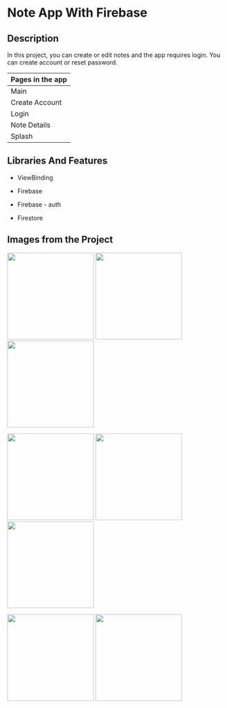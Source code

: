 # Note App With Firebase

Description
-------------

<p>
In this project, you can create or edit notes and the app requires login. You can create account or reset password.
  
| Pages in the app |
| --------- |
|  Main     |
|  Create Account    | 
|  Login     |
|  Note Details  |
|  Splash  |
  
## Libraries And Features
  
  - ViewBinding <p>
    
  - Firebase <p>
   
  - Firebase - auth <p>  
  
  - Firestore <p> 

## Images from the Project

<a href="https://github.com/enesokurterzi/note-app-with-firebase/assets/113862251/c09b682b-a026-4d14-8b2d-201fb95666b9" target="_blank">
<img src="https://github.com/enesokurterzi/note-app-with-firebase/assets/113862251/c09b682b-a026-4d14-8b2d-201fb95666b9" width="200" style="max-width:100%;"></a>
   
<a href="https://github.com/enesokurterzi/note-app-with-firebase/assets/113862251/a834dbce-02bd-4c3b-ba88-d1094796341d" target="_blank">
<img src="https://github.com/enesokurterzi/note-app-with-firebase/assets/113862251/a834dbce-02bd-4c3b-ba88-d1094796341d" width="200" style="max-width:100%;"></a>
   
<a href="https://github.com/enesokurterzi/note-app-with-firebase/assets/113862251/cf8d0345-419a-476c-aafd-e386a3365711" target="_blank">
<img src="https://github.com/enesokurterzi/note-app-with-firebase/assets/113862251/cf8d0345-419a-476c-aafd-e386a3365711" width="200" style="max-width:100%;"></a>

  <p>
   
<a href="https://github.com/enesokurterzi/note-app-with-firebase/assets/113862251/f1f2e985-e682-412f-a352-e4ed19c02ed8" target="_blank">
<img src="https://github.com/enesokurterzi/note-app-with-firebase/assets/113862251/f1f2e985-e682-412f-a352-e4ed19c02ed8" width="200" style="max-width:100%;"></a>
     
<a href="https://github.com/enesokurterzi/note-app-with-firebase/assets/113862251/1ed0cd8b-1660-4aaa-b27d-52d2d3422586" target="_blank">
<img src="https://github.com/enesokurterzi/note-app-with-firebase/assets/113862251/1ed0cd8b-1660-4aaa-b27d-52d2d3422586" width="200" style="max-width:100%;"></a>
     
<a href="https://github.com/enesokurterzi/note-app-with-firebase/assets/113862251/63e63e23-58b3-453c-8e40-b94b6441df97" target="_blank">
<img src="https://github.com/enesokurterzi/note-app-with-firebase/assets/113862251/63e63e23-58b3-453c-8e40-b94b6441df97" width="200" style="max-width:100%;"></a>

  <p>
     
<a href="https://github.com/enesokurterzi/note-app-with-firebase/assets/113862251/101cb3f5-85a1-4eb1-ae1f-9600369aab57" target="_blank">
<img src="https://github.com/enesokurterzi/note-app-with-firebase/assets/113862251/101cb3f5-85a1-4eb1-ae1f-9600369aab57" width="200" style="max-width:100%;"></a>   
   
<a href="https://github.com/enesokurterzi/note-app-with-firebase/assets/113862251/b2ceb6ce-f8df-4df3-a871-ce1097e2a065" target="_blank">
<img src="https://github.com/enesokurterzi/note-app-with-firebase/assets/113862251/b2ceb6ce-f8df-4df3-a871-ce1097e2a065" width="200" style="max-width:100%;"></a>
     
